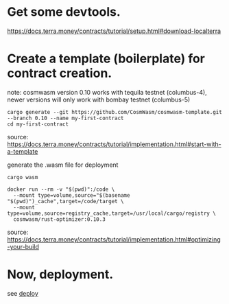 # Get some devtools.
https://docs.terra.money/contracts/tutorial/setup.html#download-localterra

# Create a template (boilerplate) for contract creation.

note: cosmwasm version 0.10 works with tequila testnet (columbus-4), newer versions will only work with bombay testnet (columbus-5)

```
cargo generate --git https://github.com/CosmWasm/cosmwasm-template.git --branch 0.10 --name my-first-contract
cd my-first-contract
```
source: https://docs.terra.money/contracts/tutorial/implementation.html#start-with-a-template

generate the .wasm file for deployment

```
cargo wasm

docker run --rm -v "$(pwd)":/code \
  --mount type=volume,source="$(basename "$(pwd)")_cache",target=/code/target \
  --mount type=volume,source=registry_cache,target=/usr/local/cargo/registry \
  cosmwasm/rust-optimizer:0.10.3
```
source: https://docs.terra.money/contracts/tutorial/implementation.html#optimizing-your-build

# Now, deployment. 

see [deploy](../deployer/README.md)

